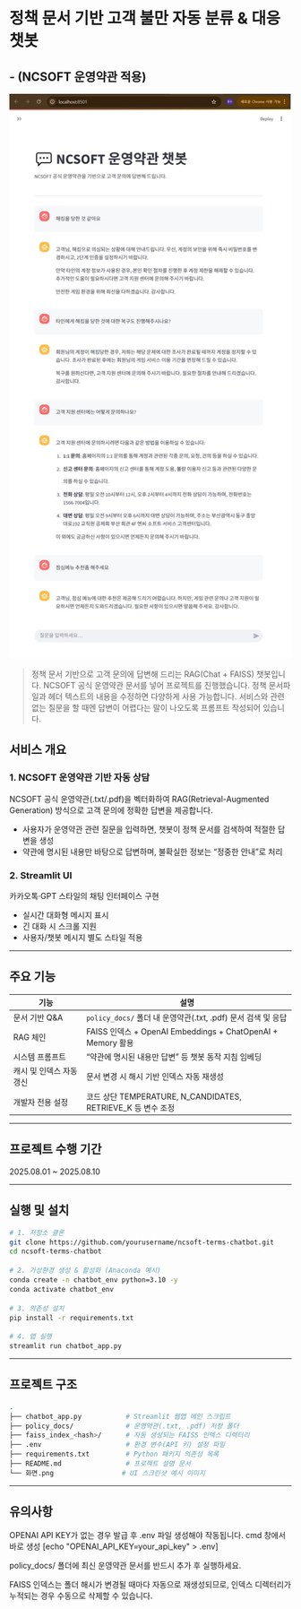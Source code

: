 # 정책 문서 기반 고객 불만 자동 분류 & 대응 챗봇
## - (NCSOFT 운영약관 적용)

![앱 실행 스크린샷](./screenshot.png)

> 정책 문서 기반으로 고객 문의에 답변해 드리는 RAG(Chat + FAISS) 챗봇입니다. NCSOFT 공식 운영약관 문서를 넣어 프로젝트를 진행했습니다. 정책 문서파일과 헤더 텍스트의 내용을 수정하면 다양하게 사용 가능합니다.
> 서비스와 관련없는 질문을 할 때엔 답변이 어렵다는 말이 나오도록 프롬프트 작성되어 있습니다.

## 서비스 개요

### 1. NCSOFT 운영약관 기반 자동 상담  
NCSOFT 공식 운영약관(.txt/.pdf)을 벡터화하여 RAG(Retrieval-Augmented Generation) 방식으로 고객 문의에 정확한 답변을 제공합니다.  
- 사용자가 운영약관 관련 질문을 입력하면, 챗봇이 정책 문서를 검색하여 적절한 답변을 생성  
- 약관에 명시된 내용만 바탕으로 답변하며, 불확실한 정보는 “정중한 안내”로 처리  

### 2. Streamlit UI  
카카오톡·GPT 스타일의 채팅 인터페이스 구현 
- 실시간 대화형 메시지 표시  
- 긴 대화 시 스크롤 지원  
- 사용자/챗봇 메시지 별도 스타일 적용  

---

## 주요 기능

| 기능                        | 설명                                                         |
|----------------------------|--------------------------------------------------------------|
| 문서 기반 Q&A              | `policy_docs/` 폴더 내 운영약관(.txt, .pdf) 문서 검색 및 응답   |
| RAG 체인                   | FAISS 인덱스 + OpenAI Embeddings + ChatOpenAI + Memory 활용 |
| 시스템 프롬프트            | “약관에 명시된 내용만 답변” 등 챗봇 동작 지침 임베딩           |
| 캐시 및 인덱스 자동 갱신   | 문서 변경 시 해시 기반 인덱스 자동 재생성                    |
| 개발자 전용 설정           | 코드 상단 TEMPERATURE, N_CANDIDATES, RETRIEVE_K 등 변수 조정  |

---

## 프로젝트 수행 기간  
2025.08.01 ~ 2025.08.10

---

## 실행 및 설치

```bash
# 1. 저장소 클론
git clone https://github.com/yourusername/ncsoft-terms-chatbot.git
cd ncsoft-terms-chatbot

# 2. 가상환경 생성 & 활성화 (Anaconda 예시)
conda create -n chatbot_env python=3.10 -y
conda activate chatbot_env

# 3. 의존성 설치
pip install -r requirements.txt

# 4. 앱 실행
streamlit run chatbot_app.py
```
---

## 프로젝트 구조

```bash
.
├── chatbot_app.py           # Streamlit 웹앱 메인 스크립트
├── policy_docs/             # 운영약관(.txt, .pdf) 저장 폴더
├── faiss_index_<hash>/      # 자동 생성되는 FAISS 인덱스 디렉터리
├── .env                     # 환경 변수(API 키) 설정 파일
├── requirements.txt         # Python 패키지 의존성 목록
├── README.md                # 프로젝트 설명 문서
└── 화면.png                 # UI 스크린샷 예시 이미지
```
---

## 유의사항
OPENAI API KEY가 없는 경우 발급 후 .env 파일 생성해야 작동됩니다.
cmd 창에서 바로 생성 [echo "OPENAI_API_KEY=your_api_key" > .env]

policy_docs/ 폴더에 최신 운영약관 문서를 반드시 추가 후 실행하세요.

FAISS 인덱스는 폴더 해시가 변경될 때마다 자동으로 재생성되므로,
인덱스 디렉터리가 누적되는 경우 수동으로 삭제할 수 있습니다.
